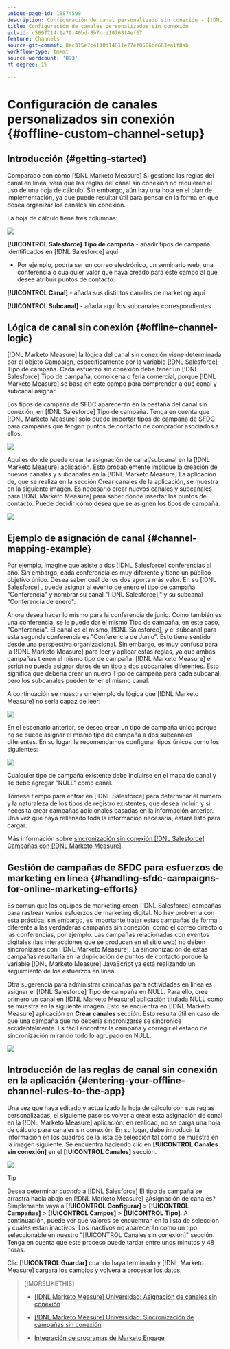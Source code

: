 ```yaml
---
unique-page-id: 18874598
description: Configuración de canal personalizado sin conexión - [!DNL Marketo Measure] - Documentación del producto
title: Configuración de canales personalizados sin conexión
exl-id: c5697714-1a79-40bd-8b7c-e10768f4ef67
feature: Channels
source-git-commit: 8ac315e7c4110d14811e77ef0586bd663ea1f8ab
workflow-type: tm+mt
source-wordcount: '893'
ht-degree: 1%

---
```


# Configuración de canales personalizados sin conexión {#offline-custom-channel-setup}

## Introducción {#getting-started}

Comparado con cómo [!DNL Marketo Measure] Si gestiona las reglas del canal en línea, verá que las reglas del canal sin conexión no requieren el uso de una hoja de cálculo. Sin embargo, aún hay una hoja en el plan de implementación, ya que puede resultar útil para pensar en la forma en que desea organizar los canales sin conexión.

La hoja de cálculo tiene tres columnas:

![](assets/1-2.png)

**[!UICONTROL Salesforce] Tipo de campaña** - añadir tipos de campaña identificados en [!DNL Salesforce] aquí

* Por ejemplo, podría ser un correo electrónico, un seminario web, una conferencia o cualquier valor que haya creado para este campo al que desee atribuir puntos de contacto.

**[!UICONTROL Canal]** - añada sus distintos canales de marketing aquí

**[!UICONTROL Subcanal]** - añada aquí los subcanales correspondientes

## Lógica de canal sin conexión {#offline-channel-logic}

[!DNL Marketo Measure] la lógica del canal sin conexión viene determinada por el objeto Campaign, específicamente por la variable [!DNL Salesforce] Tipo de campaña. Cada esfuerzo sin conexión debe tener un [!DNL Salesforce] Tipo de campaña, como cena o feria comercial, porque [!DNL Marketo Measure] se basa en este campo para comprender a qué canal y subcanal asignar.

Los tipos de campaña de SFDC aparecerán en la pestaña del canal sin conexión, en [!DNL Salesforce] Tipo de campaña. Tenga en cuenta que [!DNL Marketo Measure] solo puede importar tipos de campaña de SFDC para campañas que tengan puntos de contacto de comprador asociados a ellos.

![](assets/2-2.png)

Aquí es donde puede crear la asignación de canal/subcanal en la [!DNL Marketo Measure] aplicación. Esto probablemente implique la creación de nuevos canales y subcanales en la [!DNL Marketo Measure] La aplicación de, que se realiza en la sección Crear canales de la aplicación, se muestra en la siguiente imagen. Es necesario crear nuevos canales y subcanales para [!DNL Marketo Measure] para saber dónde insertar los puntos de contacto. Puede decidir cómo desea que se asignen los tipos de campaña.

![](assets/3-2.png)

## Ejemplo de asignación de canal {#channel-mapping-example}

Por ejemplo, imagine que asiste a dos [!DNL Salesforce] conferencias al año. Sin embargo, cada conferencia es muy diferente y tiene un público objetivo único. Desea saber cuál de los dos aporta más valor. En su [!DNL Salesforce] , puede asignar al evento de enero el tipo de campaña &quot;Conferencia&quot; y nombrar su canal &quot;[!DNL Salesforce],&quot; y su subcanal &quot;Conferencia de enero&quot;.

Ahora desea hacer lo mismo para la conferencia de junio. Como también es una conferencia, se le puede dar el mismo Tipo de campaña, en este caso, &quot;Conferencia&quot;. El canal es el mismo, [!DNL Salesforce], y el subcanal para esta segunda conferencia es &quot;Conferencia de Junio&quot;. Esto tiene sentido desde una perspectiva organizacional. Sin embargo, es muy confuso para la [!DNL Marketo Measure] para leer y aplicar estas reglas, ya que ambas campañas tienen el mismo tipo de campaña. [!DNL Marketo Measure] el script no puede asignar datos de un tipo a dos subcanales diferentes. Esto significa que debería crear un nuevo Tipo de campaña para cada subcanal, pero los subcanales pueden tener el mismo canal.

A continuación se muestra un ejemplo de lógica que [!DNL Marketo Measure] no sería capaz de leer:

![](assets/4-2.png)

En el escenario anterior, se desea crear un tipo de campaña único porque no se puede asignar el mismo tipo de campaña a dos subcanales diferentes. En su lugar, le recomendamos configurar tipos únicos como los siguientes:

![](assets/5-2.png)

Cualquier tipo de campaña existente debe incluirse en el mapa de canal y se debe agregar &quot;NULL&quot; como canal.

Tómese tiempo para entrar en [!DNL Salesforce] para determinar el número y la naturaleza de los tipos de registro existentes, que desea incluir, y si necesita crear campañas adicionales basadas en la información anterior. Una vez que haya rellenado toda la información necesaria, estará listo para cargar.

Más información sobre [sincronización sin conexión [!DNL Salesforce] Campañas con [!DNL Marketo Measure]](/help/channel-tracking-and-setup/offline-channels/syncing-offline-campaigns.md).

## Gestión de campañas de SFDC para esfuerzos de marketing en línea {#handling-sfdc-campaigns-for-online-marketing-efforts}

Es común que los equipos de marketing creen [!DNL Salesforce] campañas para rastrear varios esfuerzos de marketing digital. No hay problema con esta práctica; sin embargo, es importante tratar estas campañas de forma diferente a las verdaderas campañas sin conexión, como el correo directo o las conferencias, por ejemplo. Las campañas relacionadas con eventos digitales (las interacciones que se producen en el sitio web) no deben sincronizarse con [!DNL Marketo Measure]. La sincronización de estas campañas resultaría en la duplicación de puntos de contacto porque la variable [!DNL Marketo Measure] JavaScript ya está realizando un seguimiento de los esfuerzos en línea.

Otra sugerencia para administrar campañas para actividades en línea es asignar el [!DNL Salesforce] Tipo de campaña en NULL. Para ello, cree primero un canal en [!DNL Marketo Measure] aplicación titulada NULL como se muestra en la siguiente imagen. Esto se encuentra en [!DNL Marketo Measure] aplicación en **Crear canales** sección. Esto resulta útil en caso de que una campaña que no debería sincronizarse se sincronice accidentalmente. Es fácil encontrar la campaña y corregir el estado de sincronización mirando todo lo agrupado en NULL.

![](assets/6-2.png)

## Introducción de las reglas de canal sin conexión en la aplicación {#entering-your-offline-channel-rules-to-the-app}

Una vez que haya editado y actualizado la hoja de cálculo con sus reglas personalizadas, el siguiente paso es volver a crear esta asignación de canal en la [!DNL Marketo Measure] aplicación: en realidad, no se carga una hoja de cálculo para canales sin conexión. En su lugar, debe introducir la información en los cuadros de la lista de selección tal como se muestra en la imagen siguiente. Se encuentra haciendo clic en **[!UICONTROL Canales sin conexión]** en el **[!UICONTROL Canales]** sección.

![](assets/7-2.png)

>[!TIP]
>
>Desea determinar _cuando_ a [!DNL Salesforce] El tipo de campaña se arrastra hacia abajo en [!DNL Marketo Measure] ¿Asignación de canales? Simplemente vaya a **[!UICONTROL Configurar]** > **[!UICONTROL Campañas]** > **[!UICONTROL Campos]** > **[!UICONTROL Tipo]**. A continuación, puede ver qué valores se encuentran en la lista de selección y cuáles están inactivos. Los inactivos no aparecerán como un tipo seleccionable en nuestro &quot;[!UICONTROL Canales sin conexión]&quot; sección. Tenga en cuenta que este proceso puede tardar entre unos minutos y 48 horas.

Clic **[!UICONTROL Guardar]** cuando haya terminado y [!DNL Marketo Measure] cargará los cambios y volverá a procesar los datos.

>[!MORELIKETHIS]
>
>* [[!DNL Marketo Measure] Universidad: Asignación de canales sin conexión](https://universityonline.marketo.com/courses/bizible-fundamentals-channel-management/#/page/5c630eca34d9f0367662b77f)
>
>* [[!DNL Marketo Measure] Universidad: Sincronización de campañas sin conexión](https://universityonline.marketo.com/courses/bizible-fundamentals-channel-management/#/page/5c63286e34d9f0367662b78b)
>
>* [Integración de programas de Marketo Engage](/help/marketo-measure-and-marketo/marketo-measure-integrations-with-marketo/marketo-engage-programs-integration.md#channel-mapping)
